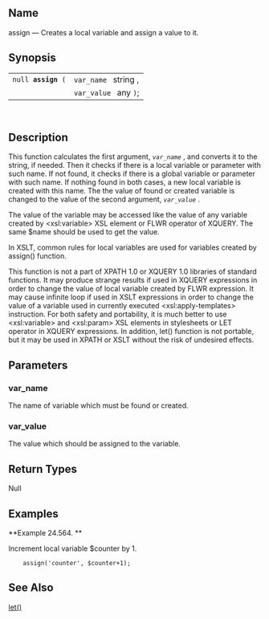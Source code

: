 <div id="xpf_assign" class="refentry">

<div class="titlepage">

</div>

<div class="refnamediv">

## Name

assign — Creates a local variable and assign a value to it.

</div>

<div class="refsynopsisdiv">

## Synopsis

<div id="xpf_syn_assign" class="funcsynopsis">

|                         |                       |
|-------------------------|-----------------------|
| `null `**`assign`**` (` | `var_name ` string ,  |
|                         | `var_value ` any `)`; |

<div class="funcprototype-spacer">

 

</div>

</div>

</div>

<div id="xpf_desc_assign" class="refsect1">

## Description

This function calculates the first argument, *`var_name`* , and converts
it to the string, if needed. Then it checks if there is a local variable
or parameter with such name. If not found, it checks if there is a
global variable or parameter with such name. If nothing found in both
cases, a new local variable is created with this name. The the value of
found or created variable is changed to the value of the second
argument, *`var_value`* .

The value of the variable may be accessed like the value of any variable
created by \<xsl:variable\> XSL element or FLWR operator of XQUERY. The
same \$name should be used to get the value.

In XSLT, common rules for local variables are used for variables created
by assign() function.

This function is not a part of XPATH 1.0 or XQUERY 1.0 libraries of
standard functions. It may produce strange results if used in XQUERY
expressions in order to change the value of local variable created by
FLWR expression. It may cause infinite loop if used in XSLT expressions
in order to change the value of a variable used in currently executed
\<xsl:apply-templates\> instruction. For both safety and portability, it
is much better to use \<xsl:variable\> and \<xsl:param\> XSL elements in
stylesheets or LET operator in XQUERY expressions. In addition, let()
function is not portable, but it may be used in XPATH or XSLT without
the risk of undesired effects.

</div>

<div id="xpf_params_assign" class="refsect1">

## Parameters

<div id="id126044" class="refsect2">

### var_name

The name of variable which must be found or created.

</div>

<div id="id126047" class="refsect2">

### var_value

The value which should be assigned to the variable.

</div>

</div>

<div id="xpf_ret_assign" class="refsect1">

## Return Types

Null

</div>

<div id="xpf_examples_assign" class="refsect1">

## Examples

<div id="xpf_ex_assign" class="example">

**Example 24.564. **

<div class="example-contents">

Increment local variable \$counter by 1.

``` screen
    assign('counter', $counter+1);
```

</div>

</div>

  

</div>

<div id="xpf_seealso_assign" class="refsect1">

## See Also

<a href="xpf_let.html" class="link" title="let">let()</a>

</div>

</div>

